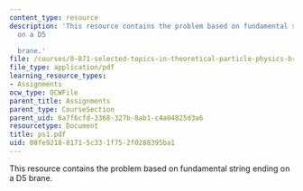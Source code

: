 ```yaml
---
content_type: resource
description: 'This resource contains the problem based on fundamental string ending
  on a D5

  brane.'
file: /courses/8-871-selected-topics-in-theoretical-particle-physics-branes-and-gauge-theory-dynamics-fall-2004/08fe921881715c331f752f0288395ba1_ps1.pdf
file_type: application/pdf
learning_resource_types:
- Assignments
ocw_type: OCWFile
parent_title: Assignments
parent_type: CourseSection
parent_uid: 6a7f6cfd-3368-327b-8ab1-c4a04825d3a6
resourcetype: Document
title: ps1.pdf
uid: 08fe9218-8171-5c33-1f75-2f0288395ba1
---
```

This resource contains the problem based on fundamental string ending on a D5
brane.